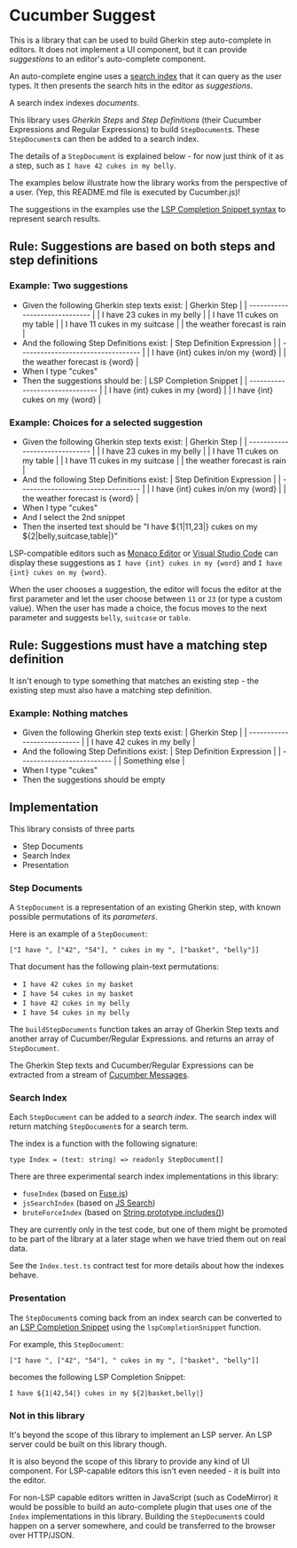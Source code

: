 # Cucumber Suggest

This is a library that can be used to build Gherkin step auto-complete in editors. 
It does not implement a UI component, but it can provide *suggestions* to an editor's auto-complete component.

An auto-complete engine uses a [search index](https://en.wikipedia.org/wiki/Search_engine_indexing)
that it can query as the user types. It then presents the search hits in the editor as *suggestions*.

A search index indexes *documents*. 

This library uses *Gherkin Steps* and *Step Definitions*
(their Cucumber Expressions and Regular Expressions) to build `StepDocument`s.
These `StepDocument`s can then be added to a search index.

The details of a `StepDocument` is explained below - for now just think of it as a step,
such as `I have 42 cukes in my belly`.

The examples below illustrate how the library works from the perspective of a user.
(Yep, this README.md file is executed by Cucumber.js)!

The suggestions in the examples use the
[LSP Completion Snippet syntax](https://microsoft.github.io/language-server-protocol/specifications/specification-3-17/#snippet_syntax)
to represent search results.

## Rule: Suggestions are based on both steps and step definitions

### Example: Two suggestions

* Given the following Gherkin step texts exist:
  | Gherkin Step                   |
  | ------------------------------ |
  | I have 23 cukes in my belly    |
  | I have 11 cukes on my table    |
  | I have 11 cukes in my suitcase |
  | the weather forecast is rain   |
* And the following Step Definitions exist:
  | Step Definition Expression         |
  | ---------------------------------- |
  | I have {int} cukes in/on my {word} |
  | the weather forecast is {word}     |
* When I type "cukes"
* Then the suggestions should be:
  | LSP Completion Snippet          |
  | ------------------------------- |
  | I have {int} cukes in my {word} |
  | I have {int} cukes on my {word} |

### Example: Choices for a selected suggestion

* Given the following Gherkin step texts exist:
  | Gherkin Step                   |
  | ------------------------------ |
  | I have 23 cukes in my belly    |
  | I have 11 cukes on my table    |
  | I have 11 cukes in my suitcase |
  | the weather forecast is rain   |
* And the following Step Definitions exist:
  | Step Definition Expression         |
  | ---------------------------------- |
  | I have {int} cukes in/on my {word} |
  | the weather forecast is {word}     |
* When I type "cukes"
* And I select the 2nd snippet
* Then the inserted text should be "I have ${1|11,23|} cukes on my ${2|belly,suitcase,table|}"

LSP-compatible editors such as
[Monaco Editor](https://microsoft.github.io/monaco-editor/) or 
[Visual Studio Code](https://code.visualstudio.com/) can display these suggestions
as `I have {int} cukes in my {word}` and `I have {int} cukes on my {word}`.

When the user chooses a suggestion, the editor will focus the editor at the first parameter and
let the user choose between `11` or `23` (or type a custom value). When the user has made a choice, 
the focus moves to the next parameter and suggests `belly`, `suitcase` or `table`.

## Rule: Suggestions must have a matching step definition

It isn't enough to type something that matches an existing step -
the existing step must also have a matching step definition.

### Example: Nothing matches

* Given the following Gherkin step texts exist:
  | Gherkin Step                |
  | --------------------------- |
  | I have 42 cukes in my belly |
* And the following Step Definitions exist:
  | Step Definition Expression |
  | -------------------------- |
  | Something else             |
* When I type "cukes"
* Then the suggestions should be empty

## Implementation

This library consists of three parts

* Step Documents
* Search Index
* Presentation

### Step Documents

A `StepDocument` is a representation of an existing Gherkin step, with known possible permutations
of its *parameters*.

Here is an example of a `StepDocument`:

`["I have ", ["42", "54"], " cukes in my ", ["basket", "belly"]]`

That document has the following plain-text permutations:

* `I have 42 cukes in my basket`
* `I have 54 cukes in my basket`
* `I have 42 cukes in my belly`
* `I have 54 cukes in my belly`

The `buildStepDocuments` function takes an array of Gherkin Step texts and another array of Cucumber/Regular Expressions.
and returns an array of `StepDocument`.

The Gherkin Step texts and Cucumber/Regular Expressions can be extracted from a stream of 
[Cucumber Messages](../../messages).

### Search Index

Each `StepDocument` can be added to a *search index*. The search index will return matching
`StepDocument`s for a search term.

The index is a function with the following signature:

`type Index = (text: string) => readonly StepDocument[]`

There are three experimental search index implementations in this library:

* `fuseIndex` (based on [Fuse.js](https://fusejs.io/))
* `jsSearchIndex` (based on [JS Search](http://bvaughn.github.io/js-search/))
* `bruteForceIndex` (based on [String.prototype.includes()](https://developer.mozilla.org/en-US/docs/Web/JavaScript/Reference/Global_Objects/String/includes))

They are currently only in the test code, but one of them might be promoted to be part of the library at a later stage 
when we have tried them out on real data.

See the `Index.test.ts` contract test for more details about how the indexes behave.

### Presentation

The `StepDocument`s coming back from an index search can be converted to an
[LSP Completion Snippet](https://microsoft.github.io/language-server-protocol/specifications/specification-3-17/#snippet_syntax)
using the `lspCompletionSnippet` function.

For example, this `StepDocument`:

`["I have ", ["42", "54"], " cukes in my ", ["basket", "belly"]]`

becomes the following LSP Completion Snippet:

`I have ${1|42,54|} cukes in my ${2|basket,belly|}`

### Not in this library

It's beyond the scope of this library to implement an LSP server.
An LSP server could be built on this library though.

It is also beyond the scope of this library to provide any kind of UI component.
For LSP-capable editors this isn't even needed - it is built into the editor.

For non-LSP capable editors written in JavaScript (such as CodeMirror) it would be possible to 
build an auto-complete plugin that uses one of the `Index` implementations in this library.
Building the `StepDocument`s could happen on a server somewhere, and could be transferred to
the browser over HTTP/JSON.
